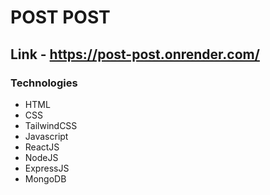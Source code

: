 # POST POST

## Link - https://post-post.onrender.com/

### Technologies

- HTML
- CSS
- TailwindCSS
- Javascript
- ReactJS
- NodeJS
- ExpressJS
- MongoDB